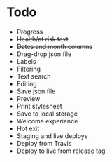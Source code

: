# Todo

- ~~Progress~~
- ~~Health/at risk text~~
- ~~Dates and month columns~~
- Drag-drop json file
- Labels
- Filtering
- Text search
- Editing
- Save json file
- Preview
- Print stylesheet
- Save to local storage
- Welcome experience
- Hot exit
- Staging and live deploys
- Deploy from Travis
- Deploy to live from release tag
